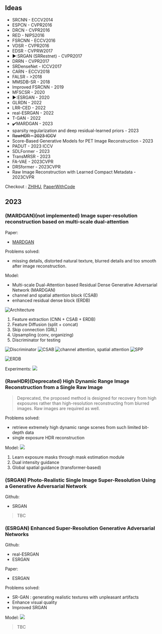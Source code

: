 
## Ideas
- SRCNN - ECCV2014
- ESPCN - CVPR2016
- DRCN - CVPR2016
- RED - NIPS2016
- FSRCNN - ECCV2016
- VDSR - CVPR2016
- EDSR - CVPRW2017
- ▶️:SRGAN (SRRestnet) - CVPR2017
- DRRN - CVPR2017
- SRDenseNet - ICCV2017
- CARN - ECCV2018
- FALSR - >2018
- MMSDB-SR - 2018
- Improved FSRCNN - 2019
- MFSCSR - 2020
- ▶️:ESRGAN - 2020
- GLRDN - 2022
- LRR-CED - 2022
- real-ESRGAN - 2022
- T-GAN - 2022
- ✔️MARDGAN - 2023
- sparsity regularization and deep residual-learned priors - 2023
- ~~RawHDR - 2023 ICCV~~
- Score-Based Generative Models for PET Image Reconstruction - 2023
- PADUT - 2023 ICCV
- SDLFormer - 2023
- TransMRSR - 2023
- FA-VAE - 2023CVPR
- DRSformer - 2023CVPR
- Raw Image Reconstruction with Learned Compact Metadata - 2023CVPR


Checkout : [ZHIHU](https://zhuanlan.zhihu.com/p/263008440), [PaperWithCode](https://paperswithcode.com/task/image-reconstruction/latest)


## 2023
### (MARDGAN)(not implemented) Image super-resolution reconstruction based on multi-scale dual-attention

Paper:
- [MARDGAN](https://www.tandfonline.com/doi/full/10.1080/09540091.2023.2182487)

Problems solved: 
- missing details, distorted natural texture, blurred details and too smooth after image reconstruction.

Model:
- Multi-scale Dual-Attention based Residual Dense Generative Adversarial Network (MARDGAN)
- channel and spatial attention block (CSAB)
- enhanced residual dense block (ERDB) 

![Architecture](https://www.tandfonline.com/cms/asset/b90766fc-2220-47c1-a822-7e04f1801c57/ccos_a_2182487_f0001_oc.jpg)

1. Feature extraction (CNN + CSAB + ERDB)
2. Feature Diffusion (split + concat)
3. Skip connection (GRL)
4. Upsampling (conv, organizing)
5. Discriminator for testing


![Discriminator](https://www.tandfonline.com/cms/asset/6befdf16-f013-40ce-ae77-832b5869ed7f/ccos_a_2182487_f0002_oc.jpg)
![CSAB](https://www.tandfonline.com/cms/asset/fcb4012c-4e82-42df-abe2-ee606eee342c/ccos_a_2182487_f0003_oc.jpg)
![channel attention, spatial attention](https://www.tandfonline.com/cms/asset/bdbdf5f5-26bc-44a9-8a9b-e4c635509df8/ccos_a_2182487_f0004_oc.jpg)
![SPP](https://www.tandfonline.com/cms/asset/17a63f9b-ea86-467b-b5f5-f90583225e3d/ccos_a_2182487_f0005_oc.jpg)

![ERDB](https://www.tandfonline.com/cms/asset/0b7a7375-5631-4034-9ec4-1acb738b9945/ccos_a_2182487_f0006_oc.jpg)

Experiments:
![](https://www.tandfonline.com/cms/asset/759fda33-8d93-4432-b1a4-4bcc7268b32c/ccos_a_2182487_f0012_oc.jpg)



### (RawHDR)(Deprecated) High Dynamic Range Image Reconstruction from a Single Raw Image

> Deprecated, the proposed method is designed for recovery from high exposures rather than high-resolution reconstructing from blurred images. Raw images are required as well. 

Problems solved:
- retrieve extremely high dynamic range scenes from such limited bit-depth data
- single exposure HDR reconstruction

Model:
![](https://qv6rfojn7rl.feishu.cn/docx/YbmOdbzpCoFN2ixAlLxcUzven4e#KUiPdxnGIojhyDxV8fociRKSnNg)

1. Learn exposure masks through mask estimation module
2. Dual intensity guidance
3. Global spatial guidance (transformer-based)



### (SRGAN) Photo-Realistic Single Image Super-Resolution Using a Generative Adversarial Network

Github:
- SRGAN

> TBC



### (ESRGAN) Enhanced Super-Resolution Generative Adversarial Networks

Github: 
- real-ESRGAN
- ESRGAN

Paper:
- ESRGAN

Problems solved:
- SR-GAN : generating realistic textures with unpleasant artifacts
- Enhance visual quality
- Improved SRGAN

Model:
![](https://esrgan.readthedocs.io/en/latest/_images/architecture.png)

> TBC


